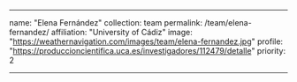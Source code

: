 ---

name: "Elena Fernández"
collection: team
permalink: /team/elena-fernandez/
affiliation: "University of Cádiz"
image: "https://weathernavigation.com/images/team/elena-fernandez.jpg"
profile: "https://produccioncientifica.uca.es/investigadores/112479/detalle"
priority: 2

---
